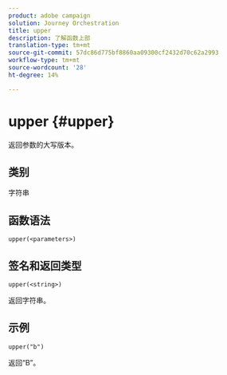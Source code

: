 ```yaml
---
product: adobe campaign
solution: Journey Orchestration
title: upper
description: 了解函数上部
translation-type: tm+mt
source-git-commit: 57dc86d775bf8860aa09300cf2432d70c62a2993
workflow-type: tm+mt
source-wordcount: '28'
ht-degree: 14%

---
```



# upper {#upper}

返回参数的大写版本。

## 类别

字符串

## 函数语法

`upper(<parameters>)`

## 签名和返回类型

`upper(<string>)`

返回字符串。

## 示例

`upper("b")`

返回“B”。
